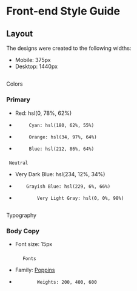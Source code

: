 # Front-end Style Guide

## Layout

The designs were created to the following 
widths:

- Mobile: 375px
- Desktop: 1440px

## 

Colors

### Primary

- Red: hsl(0, 78%, 62%)
- 
		   Cyan: hsl(180, 62%, 55%)
- 
		   Orange: hsl(34, 97%, 64%)
- 
		   Blue: hsl(212, 86%, 64%)

### 

	 Neutral

- Very Dark Blue: hsl(234, 12%, 34%)
- 
		  Grayish Blue: hsl(229, 6%, 66%)
- 
	          Very Light Gray: hsl(0, 0%, 98%)

## 

Typography

### Body Copy

- Font size: 15px

### 
   	      Fonts

- Family: [Poppins](https://fonts.google.com/specimen/Poppins)
- 
              Weights: 200, 400, 600
